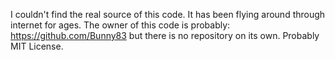I couldn't find the real source of this code. It has been flying around through internet for ages. The owner of this code is probably: https://github.com/Bunny83 but there is no repository on its own. Probably MIT License.